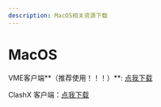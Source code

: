 ```yaml
---
description: MacOS相关资源下载
---
```


# MacOS

VME客户端**（推荐使用！！！）**: [点我下载](https://vme.icu/client-download/VME-MAC.dmg)

ClashX 客户端：[点我下载](https://vme.icu/client-download/ClashX.dmg)

